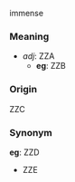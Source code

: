 immense
### Meaning
+ _adj_: ZZA
    + __eg__: ZZB

### Origin

ZZC

### Synonym

__eg__: ZZD

+ ZZE


